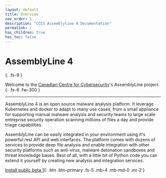 ```yaml
---
layout: default
title: Overview
nav_order: 1
description: "CCCS Assemblyline 4 Documentation"
permalink: /
has_children: true
has_toc: false
---
```


# AssemblyLine 4
{: .fs-9 }

Welcome to the [Canadian Centre for Cybersecurity](https://www.cyber.gc.ca/en)'s AssemblyLine project.
{: .fs-6 .fw-300 }

---

AssemblyLine 4 is an open source malware analysis platform. It leverage Kubernetes and docker to adapt to many use cases; from a small appliance for supporting manual malware analysis and security teams to large scale entreprise security operation scanning millions of files a day and provide triage capabilities.

AssemblyLine can be easily integrated in your environment using it's powerful rest API and web interfaces. The platform  comes with dozens of services to provide deep file analysis and enable integration with other security platforms such as anti-virus, malware detonation sandboxes and threat knowledge bases. Best of all, with a little bit of Python code you can extend it yourself by creating new analysis and integration services.

[Install public beta 1](./docs/public_beta_1.html){: .btn .btn-primary .fs-5 .mb-4 .mb-md-0 .mr-2 }

